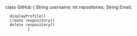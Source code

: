class GitHub {
 String username;
 int repositories;
 String Email;


      displayProfile()
      create respository()
      delete respository()
              }
              
